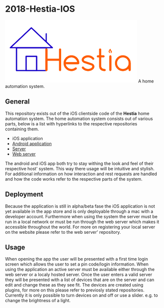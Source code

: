 # 2018-Hestia-IOS
![(Logo here)][logo]
A home automation system.

## General
This repository exists out of the iOS clientside code of the __Hestia__ home automation system. The home automation system consists out of various parts, below is a list with hyperlinks to the respective repositories containing them.
- iOS application
- [Android application](https://github.com/RUGSoftEng/2017-Hestia-Client)
- [Server](https://github.com/RUGSoftEng/2017-Hestia-Server)
- [Web server](https://github.com/RUGSoftEng/2018-Hestia-Web)

The android and iOS app both try to stay withing the look and feel of their respective host' system. This way there usage will be intuitive and stylish.
For additional information on how interaction and rest requests are handled and how the code works refer to the respective parts of the system.

## Deployment
Because the application is still in alpha/beta fase the iOS application is not yet available in the app store and is only deployable through a mac with a developer account. Furthermore when using the system the server must be run in a local network or must be run through the web server which makes it accessible throughout the world. For more on registering your local server on the website please refer to the web server' repository.
## Usage
When opening the app the user will be presented with a first time login screen which allows the user to set a pin code/login information. When using the application an active server must be available either through the web server or a localy hosted server. Once the user enters a valid server they will be presented with a list of devices that are on the server and can edit and change these as they see fit. The devices are created using plugins, for more on this please refer to previosly stated repositories. Currently it is only possible to turn devices on and off or use a slider. e.g. to change the brightness of a light.

[logo]: /docs/images/logo_transparent.png "Hestia logo"
